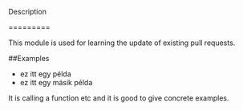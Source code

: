 Description

=========

This module is used for learning the update of existing pull requests.

##Examples

* ez itt egy példa
* ez itt egy másik példa


It is calling a function etc and it is good to give concrete examples.

